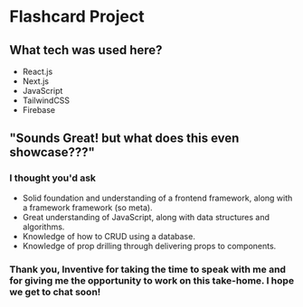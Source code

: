 # Flashcard Project

## What tech was used here?

* React.js
* Next.js
* JavaScript
* TailwindCSS
* Firebase


## "Sounds Great! but what does this even showcase???"
### I thought you'd ask

* Solid foundation and understanding of a frontend framework, along with a framework framework (so meta).
* Great understanding of JavaScript, along with data structures and algorithms.
* Knowledge of how to CRUD using a database.
* Knowledge of prop drilling through delivering props to components.

### Thank you, Inventive for taking the time to speak with me and for giving me the opportunity to work on this take-home. I hope we get to chat soon!